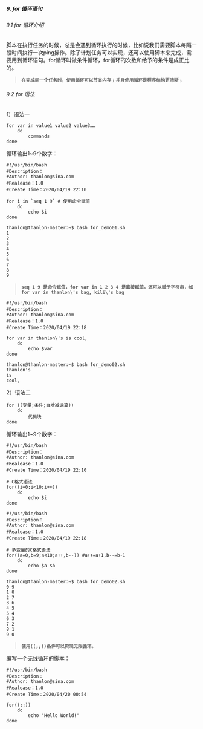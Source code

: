 ##### 9. for 循环语句
###### 9.1 for 循环介绍
脚本在执行任务的时候，总是会遇到循环执行的时候，比如说我们需要脚本每隔一段时间执行一次ping操作。除了计划任务可以实现，还可以使用脚本来完成，需要用到循环语句。for循环叫做条件循环，for循环的次数和给予的条件是成正比的。
>**`在完成同一个任务时，使用循环可以节省内存；并且使用循环是程序结构更清晰；`**
###### 9.2 for 语法
1）语法一
```shell
for var in value1 value2 value3……
    do
        commands
done
```
循环输出1~9个数字：
```shell
#!/usr/bin/bash
#Description：
#Author: thanlon@sina.com
#Realease：1.0
#Create Time：2020/04/19 22:10

for i in `seq 1 9` # 使用命令赋值
    do
        echo $i
done
```
```shell
thanlon@thanlon-master:~$ bash for_demo01.sh 
1
2
3
4
5
6
7
8
9
```
>**`seq 1 9 是命令赋值，for var in 1 2 3 4 是直接赋值。还可以赋予字符串，如 for var in thanlon\'s bag, kili\'s bag`**
```shell
#!/usr/bin/bash
#Description：
#Author: thanlon@sina.com
#Realease：1.0
#Create Time：2020/04/19 22:18

for var in thanlon\'s is cool,
    do
        echo $var
done
```
```shell
thanlon@thanlon-master:~$ bash for_demo02.sh 
thanlon's
is
cool,
```
2）语法二
```shell
for ((变量;条件;自增减运算))
    do
        代码块
done 
```
循环输出1~9个数字：
```shell
#!/usr/bin/bash
#Description：
#Author: thanlon@sina.com
#Realease：1.0
#Create Time：2020/04/19 22:10

# C格式语法
for((i=0;i<10;i++))
    do
        echo $i
done
```
```shell
#!/usr/bin/bash
#Description：
#Author: thanlon@sina.com
#Realease：1.0
#Create Time：2020/04/19 22:18

# 多变量的C格式语法
for((a=0,b=9;a<10;a++,b--)) #a++=a+1,b--=b-1
    do
        echo $a $b
done
```
```shell
thanlon@thanlon-master:~$ bash for_demo02.sh 
0 9
1 8
2 7
3 6
4 5
5 4
6 3
7 2
8 1
9 0
```
>**`使用((;;))条件可以实现无限循环。`**

编写一个无线循环的脚本：
```shell
#!/usr/bin/bash
#Description：
#Author: thanlon@sina.com
#Realease：1.0
#Create Time：2020/04/20 00:54

for((;;))
    do
        echo "Hello World!"
done
```
